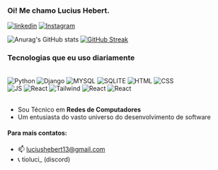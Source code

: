 ### Oi! Me chamo Lucius Hebert.

[![linkedin](    https://img.shields.io/badge/LinkedIn-0077B5?style=for-the-badge&logo=linkedin&logoColor=white)]()
[![Instagram](https://img.shields.io/badge/Instagram-E4405F?style=for-the-badge&logo=instagram&logoColor=white)](https://www.instagram.com/luciush_/)


![Anurag's GitHub stats](https://github-readme-stats.vercel.app/api?username=LuciusHx&show_icons=true&theme=dracula)     [![GitHub Streak](https://streak-stats.demolab.com?user=LuciusHx&theme=radical&locale=pt_BR)](https://git.io/streak-stats)




### Tecnologias que eu uso diariamente 

<div aling="center" style="display: inline_block"><br/>
    <img aling="center" alt="Python" src="https://img.shields.io/badge/Python-3776AB?style=for-the-badge&logo=python&logoColor=white">
    <img aling="center" alt="Django" src="https://img.shields.io/badge/Django-092E20?style=for-the-badge&logo=django&logoColor=white">
    <img aling="center" alt="MYSQL" src="https://img.shields.io/badge/MySQL-00000F?style=for-the-badge&logo=mysql&logoColor=white">
    <img aling="center" alt="SQLITE" src="https://img.shields.io/badge/SQLite-07405E?style=for-the-badge&logo=sqlite&logoColor=white">
    <img aling="center" alt="HTML" src="https://img.shields.io/badge/HTML5-E34F26?style=for-the-badge&logo=html5&logoColor=white">
    <img aling="center" alt="CSS" src="https://img.shields.io/badge/CSS3-1572B6?style=for-the-badge&logo=css3&logoColor=white"><br/>
    <img aling="center" alt="JS" src="https://img.shields.io/badge/JavaScript-F7DF1E?style=for-the-badge&logo=javascript&logoColor=black">
    <img aling="center" alt="React" src="https://img.shields.io/badge/React-20232A?style=for-the-badge&logo=react&logoColor=61DAFB">
    <img aling="center" alt="Tailwind" src="https://img.shields.io/badge/tailwindcss-%2338B2AC.svg?style=for-the-badge&logo=tailwind-css&logoColor=white">
    <img aling="center" alt="React" src="https://img.shields.io/badge/GIT-E44C30?style=for-the-badge&logo=git&logoColor=white">
    <img aling="center" alt="React" src="https://img.shields.io/badge/node.js-6DA55F?style=for-the-badge&logo=node.js&logoColor=white">
</div>
</br>

- Sou Técnico em <strong>Redes de Computadores</strong>
- Um entusiasta do vasto universo do desenvolvimento de software



#### Para mais contatos:
 * 📫 luciushebert13@gmail.com
 * 📞 tioluci_ (discord)
